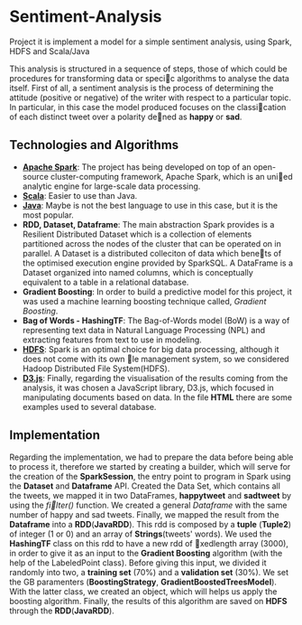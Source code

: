 # Sentiment-Analysis

Project it is implement a model for a simple sentiment analysis, using Spark, HDFS and Scala/Java


This analysis is structured in a sequence of steps, those of which could be procedures for transforming data or specic algorithms to analyse the data itself.
First of all, a sentiment analysis is the process of determining the attitude (positive or negative) of the writer with respect to a particular topic. In particular, in this case the model produced focuses on the classication of each distinct tweet over a polarity dened as **happy** or **sad**.


## Technologies and Algorithms 

* **[Apache Spark](http://spark.apache.org/)**: The project has being developed on top of an open-source cluster-computing framework, Apache Spark, which is an unied analytic engine for large-scale data processing. 
* **[Scala](https://www.scala-lang.org/download/)**: Easier to use than Java.
* **[Java](https://www.java.com/en/)**: Maybe is not the best language to use in this case, but it is the most popular.
* **RDD, Dataset, Dataframe**: The main abstraction Spark provides is a Resilient Distributed Dataset which is a collection of elements partitioned across the nodes of the cluster that can be operated on in parallel. A Dataset is a distributed colleciton of data which benets of the optimised execution engine provided by SparkSQL. A DataFrame is a Dataset organized into named columns, which is conceptually equivalent to a table in a relational database.
* **Gradient Boosting**: In order to build a predictive model for this project, it was used a machine learning boosting technique called, *Gradient Boosting*. 
* **Bag of Words - HashingTF**: The Bag-of-Words model (BoW) is a way of representing text data in Natural Language Processing (NPL) and extracting features from text to use in modeling.
* **[HDFS](https://hadoop.apache.org/docs/r1.2.1/hdfs_design.html)**: Spark is an optimal choice for big data processing, although it does not come with its own le management system, so we considered Hadoop Distributed File System(HDFS).
* **[D3.js](https://d3js.org/)**: Finally, regarding the visualisation of the results coming from the analysis, it was chosen a JavaScript library, D3.js, which focused in manipulating documents based on data. In the file **HTML** there are some examples used to several database.

## Implementation
Regarding the implementation, we had to prepare the data before being able to process it, therefore we started by creating a builder, which will serve for the creation of the **SparkSession**, the entry point to program in Spark using the **Dataset** and **Dataframe** API. Created the Data Set, which contains all the tweets, we mapped it in two DataFrames, **happytweet** and **sadtweet** by using the *filter()* function. We created a general *Dataframe* with the same number of happy and sad tweets. Finally, we mapped the result from the **Dataframe** into a **RDD**(**JavaRDD**). This rdd is composed by a **tuple** (**Tuple2**) of integer (1 or 0) and an array of **Strings**(tweets' words). We used the **HashingTF** class on this rdd to have a new rdd of xedlength array (3000), in order to give it as an input to the **Gradient Boosting** algorithm (with the help of the LabeledPoint class). Before giving this input, we divided it randomly into two, a **training set** (70%) and a **validation set** (30%). We set the GB paramenters (**BoostingStrategy**, **GradientBoostedTreesModel**). With the latter class, we created an object, which will helps us apply the boosting algorithm. Finally, the results of this algorithm are saved on **HDFS** through the **RDD**(**JavaRDD**).
